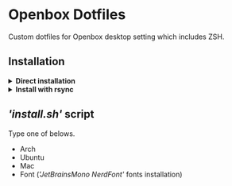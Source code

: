 # Openbox Dotfiles

Custom dotfiles for Openbox desktop setting which includes ZSH.

## Installation

<details>
<summary><b>Direct installation</b></summary>

#### Clone the repository to *'~/.config'* directly.

```bash
git clone https://github.com/astaos/openbox-dotfiles.git ~/.config
```

> Run *'install.sh'* to install essentials.

```bash
bash ~/.config/tools/install.sh
```

</details>

<details>
<summary><b>Install with rsync</b></summary>

#### I highly recommend to clone the repository to *'~/Documents'* with rsync.

```bash
git clone https://github.com/astaos/openbox-dotfiles.git ~/Documents/openbox-dotfiles/
```

> Use rsync to sync the dotfiles.

```bash
rsync -avxHAXP --exclude={'.git*/','*.git','tools','LICENSE','*.md'} ~/Documents/openbox-dotfiles/* ~/.config/
```

> Run *'install.sh'* to install essentials.

``` bash
bash ~/Documents/openbox-dotfiles/tools/install.sh
```

</details>

## *'install.sh'* script

Type one of belows.

- Arch
- Ubuntu
- Mac
- Font (*'JetBrainsMono NerdFont'* fonts installation)
